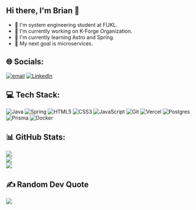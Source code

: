 ## Hi there, I'm Brian 🦌

- 🧠 I'm system engineering student at FUKL.<br/>
- 🔭 I'm currently working on K-Forge Organization.<br/>
- 🌱 I'm currently learning Astro and Spring.<br/>
- 🤔 My next goal is microservices.<br/>

## 🌐 Socials:
 [![email](https://img.shields.io/badge/Email-D14836?logo=gmail&logoColor=white)](mailto:bsvargasc13@gmail.com) [![LinkedIn](https://img.shields.io/badge/LinkedIn-%230077B5.svg?logo=linkedin&logoColor=white)](https://linkedin.com/in/xd)

## 💻 Tech Stack:
![Java](https://img.shields.io/badge/java-%23ED8B00.svg?style=flat-square&logo=openjdk&logoColor=white)
![Spring](https://img.shields.io/badge/spring-%236DB33F.svg?style=flat-square&logo=spring&logoColor=white)
![HTML5](https://img.shields.io/badge/html5-%23E34F26.svg?style=flat-square&logo=html5&logoColor=white)
![CSS3](https://img.shields.io/badge/css3-%231572B6.svg?style=flat-square&logo=css3&logoColor=white)
![JavaScript](https://img.shields.io/badge/javascript-%23323330.svg?style=flat-square&logo=javascript&logoColor=%23F7DF1E)
![Git](https://img.shields.io/badge/git-%23F05033.svg?style=flat-square&logo=git&logoColor=white)
![Vercel](https://img.shields.io/badge/vercel-%23000000.svg?style=flat-square&logo=vercel&logoColor=white)
![Postgres](https://img.shields.io/badge/postgres-%23316192.svg?style=flat-square&logo=postgresql&logoColor=white)
![Prisma](https://img.shields.io/badge/Prisma-3982CE?style=flat-square&logo=Prisma&logoColor=white)
![Docker](https://img.shields.io/badge/docker-%230db7ed.svg?style=flat-square&logo=docker&logoColor=white)

## 📊 GitHub Stats:
![](https://nirzak-streak-stats.vercel.app/?user=13rianVargas&theme=merko&hide_border=false)<br/>
![](https://github-readme-stats.vercel.app/api?username=13rianVargas&theme=merko&hide_border=false&include_all_commits=false&count_private=false)<br/>
![](https://github-readme-stats.vercel.app/api/top-langs/?username=13rianVargas&theme=merko&hide_border=false&include_all_commits=false&count_private=true&layout=compact)

## ✍️ Random Dev Quote
![](https://quotes-github-readme.vercel.app/api?type=horizontal&theme=merko)

<!-- Proudly created with GPRM ( https://gprm.itsvg.in ) -->
